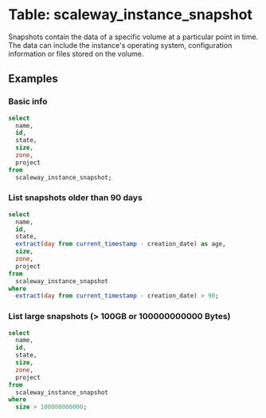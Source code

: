 # Table: scaleway_instance_snapshot

Snapshots contain the data of a specific volume at a particular point in time. The data can include the instance's operating system, configuration information or files stored on the volume.

## Examples

### Basic info

```sql
select
  name,
  id,
  state,
  size,
  zone,
  project
from
  scaleway_instance_snapshot;
```

### List snapshots older than 90 days

```sql
select
  name,
  id,
  state,
  extract(day from current_timestamp - creation_date) as age,
  size,
  zone,
  project
from
  scaleway_instance_snapshot
where
  extract(day from current_timestamp - creation_date) > 90;
```

### List large snapshots (> 100GB or 100000000000 Bytes)

```sql
select
  name,
  id,
  state,
  size,
  zone,
  project
from
  scaleway_instance_snapshot
where
  size > 100000000000;
```
